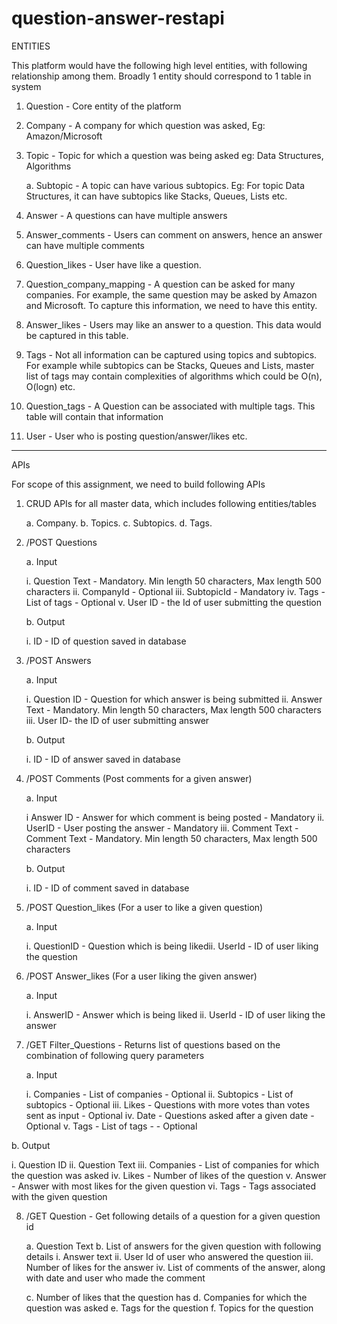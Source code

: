 # question-answer-restapi

ENTITIES

This platform would have the following high level entities, with following relationship among
them. Broadly 1 entity should correspond to 1 table in system

1. Question - Core entity of the platform

2. Company - A company for which question was asked, Eg: Amazon/Microsoft

3. Topic - Topic for which a question was being asked eg: Data Structures, Algorithms

   a. Subtopic - A topic can have various subtopics. Eg: For topic Data Structures, it can
have subtopics like Stacks, Queues, Lists etc.

4. Answer - A questions can have multiple answers

5. Answer_comments - Users can comment on answers, hence an answer can have multiple
comments

6. Question_likes - User have like a question.

7. Question_company_mapping - A question can be asked for many companies. For
example, the same question may be asked by Amazon and Microsoft. To capture this
information, we need to have this entity.

8. Answer_likes - Users may like an answer to a question. This data would be captured in
this table.

9. Tags - Not all information can be captured using topics and subtopics. For example while
subtopics can be Stacks, Queues and Lists, master list of tags may contain complexities of
algorithms which could be O(n), O(logn) etc.

10. Question_tags - A Question can be associated with multiple tags. This table will contain
that information

11. User - User who is posting question/answer/likes etc.

-------------------------------------------------------------------------------------------------

APIs

For scope of this assignment, we need to build following APIs

1. CRUD APIs for all master data, which includes following entities/tables

   a. Company.
   b. Topics.
   c. Subtopics.
   d. Tags.

2. /POST Questions

   a. Input
 
   i. Question Text - Mandatory. Min length 50 characters, Max length 500
characters
ii. CompanyId - Optional
iii. SubtopicId - Mandatory
iv. Tags - List of tags - Optional
v. User ID - the Id of user submitting the question

   b. Output
 
   i. ID - ID of question saved in database

3. /POST Answers

   a. Input
 
   i. Question ID - Question for which answer is being submitted
ii. Answer Text - Mandatory. Min length 50 characters, Max length 500
characters
iii. User ID- the ID of user submitting answer

   b. Output
 
   i. ID - ID of answer saved in database

4. /POST Comments (Post comments for a given answer)

   a. Input
 
   i Answer ID - Answer for which comment is being posted - Mandatory
ii. UserID - User posting the answer - Mandatory
iii. Comment Text - Comment Text - Mandatory. Min length 50 characters,
Max length 500 characters

   b. Output
 
   i. ID - ID of comment saved in database

5. /POST Question_likes (For a user to like a given question)

   a. Input

   i. QuestionID - Question which is being likedii. UserId - ID of user liking the question
 
6. /POST Answer_likes (For a user liking the given answer)
 
   a. Input

   i. AnswerID - Answer which is being liked
ii. UserId - ID of user liking the answer

7. /GET Filter_Questions - Returns list of questions based on the combination of following
query parameters

   a. Input

   i. Companies - List of companies - Optional
ii. Subtopics - List of subtopics - Optional
iii. Likes - Questions with more votes than votes sent as input - Optional
iv. Date - Questions asked after a given date - Optional
v. Tags - List of tags - - Optional

  b. Output

  i. Question ID
ii. Question Text
iii. Companies - List of companies for which the question was asked
iv. Likes - Number of likes of the question
v. Answer - Answer with most likes for the given question
vi. Tags - Tags associated with the given question

8. /GET Question - Get following details of a question for a given question id

   a. Question Text
   b. List of answers for the given question with following details
   i. Answer text
   ii. User Id of user who answered the question
   iii. Number of likes for the answer
   iv. List of comments of the answer, along with date and user who made the
   comment

   c. Number of likes that the question has
   d. Companies for which the question was asked
   e. Tags for the question
   f. Topics for the question
